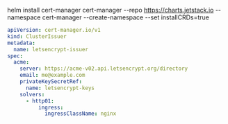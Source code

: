 helm install cert-manager cert-manager --repo https://charts.jetstack.io --namespace cert-manager --create-namespace --set installCRDs=true

```yaml
apiVersion: cert-manager.io/v1
kind: ClusterIssuer
metadata:
  name: letsencrypt-issuer
spec:
  acme:
    server: https://acme-v02.api.letsencrypt.org/directory
    email: me@example.com
    privateKeySecretRef:
      name: letsencrypt-keys
    solvers:
      - http01:
          ingress:
            ingressClassName: nginx
```